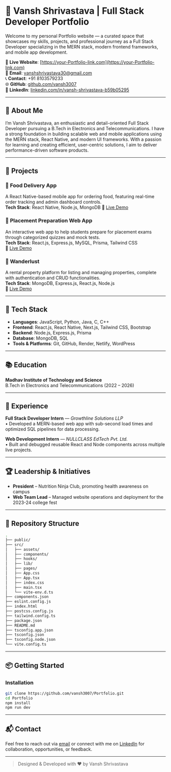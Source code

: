 # 💼 Vansh Shrivastava | Full Stack Developer Portfolio

Welcome to my personal Portfolio website — a curated space that showcases my skills, projects, and professional journey as a Full Stack Developer specializing in the MERN stack, modern frontend frameworks, and mobile app development.

🔗 **Live Website**: [https://your-Portfolio-link.com](https://your-Portfolio-link.com)  
📧 **Email**: [vanshshrivastava30@gmail.com](mailto:vanshshrivastava30@gmail.com)  
📞 **Contact**: +91 8103579233  
🌐 **GitHub**: [github.com/vansh3007](https://github.com/vansh3007)  
💼 **LinkedIn**: [linkedin.com/in/vansh-shrivastava-b59b05295](https://linkedin.com/in/vansh-shrivastava-b59b05295)

---

## 📌 About Me

I’m Vansh Shrivastava, an enthusiastic and detail-oriented Full Stack Developer pursuing a B.Tech in Electronics and Telecommunications. I have a strong foundation in building scalable web and mobile applications using the MERN stack, React Native, and modern UI frameworks. With a passion for learning and creating efficient, user-centric solutions, I aim to deliver performance-driven software products.

---

## 🚀 Projects

### 🥗 **Food Delivery App**
A React Native-based mobile app for ordering food, featuring real-time order tracking and admin dashboard controls.  
**Tech Stack**: React Native, Node.js, MongoDB
🔗 [Live Demo](https://drive.google.com/file/d/15Em8sHogV1nilJFw0wVE3ExCRyH6WuX7/view)

### 🎯 **Placement Preparation Web App**
An interactive web app to help students prepare for placement exams through categorized quizzes and mock tests.  
**Tech Stack**: React.js, Express.js, MySQL, Prisma, Tailwind CSS  
🔗 [Live Demo](https://placement-quiz-practice-portal.netlify.app/)

### 🏡 **Wanderlust**
A rental property platform for listing and managing properties, complete with authentication and CRUD functionalities.  
**Tech Stack**: MongoDB, Express.js, React.js, Node.js  
🔗 [Live Demo](https://wanderlust-mini-project.onrender.com/listing)

---

## 🧰 Tech Stack

- **Languages**: JavaScript, Python, Java, C, C++
- **Frontend**: React.js, React Native, Next.js, Tailwind CSS, Bootstrap
- **Backend**: Node.js, Express.js, Prisma
- **Database**: MongoDB, SQL
- **Tools & Platforms**: Git, GitHub, Render, Netlify, WordPress

---

## 📚 Education

**Madhav Institute of Technology and Science**  
B.Tech in Electronics and Telecommunications (2022 – 2026)

---

## 💼 Experience

**Full Stack Developer Intern** — *Growthline Solutions LLP*  
• Developed a MERN-based web app with sub-second load times and optimized SQL pipelines for data processing.

**Web Development Intern** — *NULLCLASS EdTech Pvt. Ltd.*  
• Built and debugged reusable React and Node components across multiple live projects.

---

## 🏆 Leadership & Initiatives

- **President** – Nutrition Ninja Club, promoting health awareness on campus  
- **Web Team Lead** – Managed website operations and deployment for the 2023-24 college fest

---

## 📁 Repository Structure

```bash
.
├── public/
├── src/ 
│   ├── assets/                 
│   ├── components/ 
│   ├── hooks/
│   ├── lib/       
│   ├── pages/ 
│   ├── App.css                      
│   ├── App.tsx
│   ├── index.css   
│   ├── main.tsx
│   └── vite-env.d.ts
├── components.json
├── eslint.config.js
├── index.html
├── postcss.config.js
├── tailwind.config.ts    
├── package.json           
├── README.md  
├── tsconfig.app.json
├── tsconfig.json
├── tsconfig.node.json            
└── vite.config.ts         
```

---

## 📦 Getting Started

### Installation

```bash
git clone https://github.com/vansh3007/Portfolio.git
cd Portfolio
npm install
npm run dev
```

---

## 📬 Contact

Feel free to reach out via [email](https://mail.google.com/mail/?view=cm&to=vanshshrivastava30@gmail.com) or connect with me on [LinkedIn](https://linkedin.com/in/vansh-shrivastava-b59b05295) for collaboration, opportunities, or feedback.

---

> Designed & Developed with ❤️ by Vansh Shrivastava